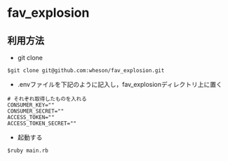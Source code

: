 # fav_explosion
## 利用方法
- git clone
```
$git clone git@github.com:wheson/fav_explosion.git
```

- .envファイルを下記のように記入し，fav_explosionディレクトリ上に置く
```
# それぞれ取得したものを入れる
CONSUMER_KEY=""
CONSUMER_SECRET=""
ACCESS_TOKEN=""
ACCESS_TOKEN_SECRET=""
```

- 起動する
```
$ruby main.rb 
```


